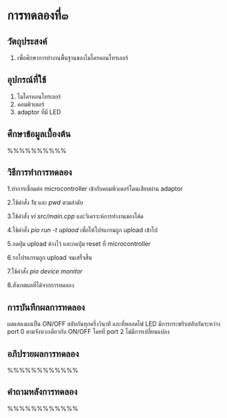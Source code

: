 # การทดลองที่๓

## วัตถุประสงค์
1. เพื่อศึกษาการทำงานพื้นฐานของไมโครคอนโทรเลอร์

## อุปกรณ์ที่ใช้
1. ไมโครคอนโทรเลอร์
2. คอมพิวเตอร์
3. adaptor ที่มี LED

## ศึกษาข้อมูลเบื้องต้น

%%%%%%%%%%

## วิธีการทำการทดลอง

1.ทำการเชื่อมต่อ microcontroller เข้ากับคอมพิวเตอร์โดนเสียบผ่าน adaptor

2.ใช้คำสั่ง _1s_ และ _pwd_ ตามลำดับ

3.ใช้คำสั่ง _vi src/main.cpp_ และวิเคราะห์การทำงานของโค้ด

4.ใช้คำสั่ง _pio run -t uplaod_ เพื่อให้โปรแกรมถูก upload เข้าไป

5.กดปุ่ม upload ค้างไว้ และกดปุ่ม reset ที่ microcontroller

6.รอโปรแกรมถูก upload จนเสร็จสิ้น

7.ใช้คำสั่ง _pio device monitor_ 

8.สังเกตผลที่ได้จากการทดลอง

## การบันทึกผลการทดลอง

ผลแสดงผลเป็น ON/OFF สลับกันทุกครึ่งวินาที และที่หลอดไฟ LED มีการกระพริบสลับกันระหว่าง port 0 ตามจังหวะเดียวกับ ON/OFF โดยที่ port 2 ไม่มีการเปลี่ยนแปลง

## อภิปรายผลการทดลอง

%%%%%%%%%%%%

## คำถามหลังการทดลอง

%%%%%%%%%%%%
